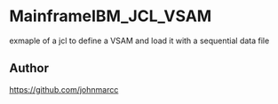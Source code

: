 # MainframeIBM_JCL_VSAM
exmaple of a jcl to define a VSAM and load it with a sequential data file


## Author
https://github.com/johnmarcc

